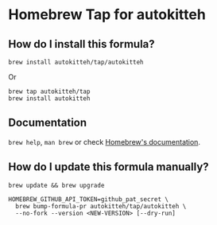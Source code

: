 # Homebrew Tap for autokitteh

## How do I install this formula?

```shell
brew install autokitteh/tap/autokitteh
```

Or

```shell
brew tap autokitteh/tap
brew install autokitteh
```

## Documentation

`brew help`, `man brew` or check [Homebrew's documentation](https://docs.brew.sh).

## How do I update this formula manually?

```shell
brew update && brew upgrade

HOMEBREW_GITHUB_API_TOKEN=github_pat_secret \
  brew bump-formula-pr autokitteh/tap/autokitteh \
  --no-fork --version <NEW-VERSION> [--dry-run]
```
